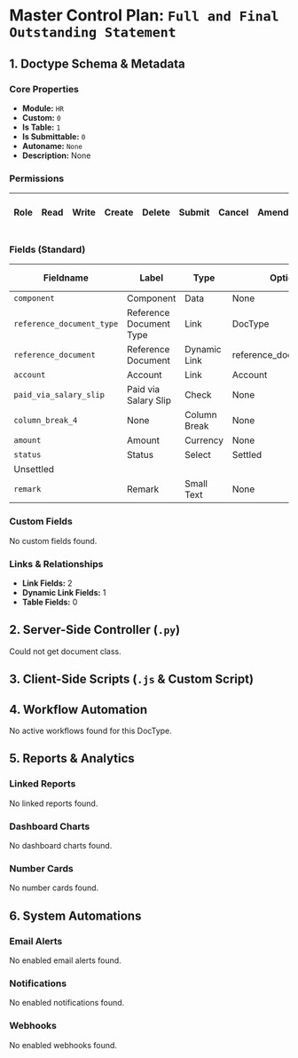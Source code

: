 # Master Control Plan: `Full and Final Outstanding Statement`

## 1. Doctype Schema & Metadata

### Core Properties
- **Module:** `HR`
- **Custom:** `0`
- **Is Table:** `1`
- **Is Submittable:** `0`
- **Autoname:** `None`
- **Description:** None

### Permissions
| Role | Read | Write | Create | Delete | Submit | Cancel | Amend | Report | Import | Export | Print | Email | Share | Set User Perms |
|---|---|---|---|---|---|---|---|---|---|---|---|---|---|---|


### Fields (Standard)
| Fieldname | Label | Type | Options | Required | Hidden | Read Only | Default | Description |
|---|---|---|---|---|---|---|---|---|
| `component` | Component | Data | None | ✅ |  |  | None | None |
| `reference_document_type` | Reference Document Type | Link | DocType |  |  |  | None | None |
| `reference_document` | Reference Document | Dynamic Link | reference_document_type |  |  |  | None | None |
| `account` | Account | Link | Account |  |  |  | None | None |
| `paid_via_salary_slip` | Paid via Salary Slip | Check | None |  |  |  | 0 | None |
| `column_break_4` | None | Column Break | None |  |  |  | None | None |
| `amount` | Amount | Currency | None |  |  |  | None | None |
| `status` | Status | Select | Settled
Unsettled |  |  |  | Unsettled | None |
| `remark` | Remark | Small Text | None |  |  |  | None | None |


### Custom Fields
No custom fields found.


### Links & Relationships
- **Link Fields:** 2
- **Dynamic Link Fields:** 1
- **Table Fields:** 0

## 2. Server-Side Controller (`.py`)
Could not get document class.


## 3. Client-Side Scripts (`.js` & Custom Script)




## 4. Workflow Automation
No active workflows found for this DocType.


## 5. Reports & Analytics
### Linked Reports
No linked reports found.


### Dashboard Charts
No dashboard charts found.


### Number Cards
No number cards found.


## 6. System Automations
### Email Alerts
No enabled email alerts found.


### Notifications
No enabled notifications found.


### Webhooks
No enabled webhooks found.
